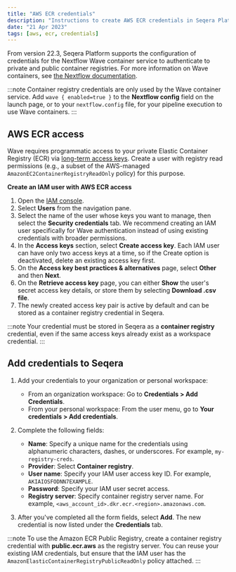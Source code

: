 ```yaml
---
title: "AWS ECR credentials"
description: "Instructions to create AWS ECR credentials in Seqera Platform."
date: "21 Apr 2023"
tags: [aws, ecr, credentials]
---
```


From version 22.3, Seqera Platform supports the configuration of credentials for the Nextflow Wave container service to authenticate to private and public container registries. For more information on Wave containers, see [the Nextflow documentation](https://www.nextflow.io/docs/latest/wave.html).

:::note
Container registry credentials are only used by the Wave container service. Add `wave { enabled=true }` to the **Nextflow config** field on the launch page, or to your `nextflow.config` file, for your pipeline execution to use Wave containers.
:::

## AWS ECR access

Wave requires programmatic access to your private Elastic Container Registry (ECR) via [long-term access keys](https://docs.aws.amazon.com/general/latest/gr/aws-sec-cred-types.html#create-long-term-access-keys). Create a user with registry read permissions (e.g., a subset of the AWS-managed `AmazonEC2ContainerRegistryReadOnly` policy) for this purpose.

**Create an IAM user with AWS ECR access**

1. Open the [IAM console](https://console.aws.amazon.com/iam/).
2. Select **Users** from the navigation pane.
3. Select the name of the user whose keys you want to manage, then select the **Security credentials** tab. We recommend creating an IAM user specifically for Wave authentication instead of using existing credentials with broader permissions.
4. In the **Access keys** section, select **Create access key**. Each IAM user can have only two access keys at a time, so if the Create option is deactivated, delete an existing access key first.
5. On the **Access key best practices & alternatives** page, select **Other** and then **Next**.
6. On the **Retrieve access key** page, you can either **Show** the user's secret access key details, or store them by selecting **Download .csv file**.
7. The newly created access key pair is active by default and can be stored as a container registry credential in Seqera.

:::note
Your credential must be stored in Seqera as a **container registry** credential, even if the same access keys already exist as a workspace credential.
:::

## Add credentials to Seqera

1.  Add your credentials to your organization or personal workspace:
    - From an organization workspace: Go to **Credentials > Add Credentials**.
    - From your personal workspace: From the user menu, go to **Your credentials > Add credentials**.

2.  Complete the following fields:

    - **Name**: Specify a unique name for the credentials using alphanumeric characters, dashes, or underscores. For example, `my-registry-creds`.
    - **Provider**: Select **Container registry**.
    - **User name**: Specify your IAM user access key ID. For example, `AKIAIOSFODNN7EXAMPLE`.
    - **Password**: Specify your IAM user secret access.
    - **Registry server**: Specify container registry server name. For example, `<aws_account_id>.dkr.ecr.<region>.amazonaws.com`.

3.  After you've completed all the form fields, select **Add**. The new credential is now listed under the **Credentials** tab.

:::note
To use the Amazon ECR Public Registry, create a container registry credential with **public.ecr.aws** as the registry server. You can reuse your existing IAM credentials, but ensure that the IAM user has the `AmazonElasticContainerRegistryPublicReadOnly` policy attached.
:::